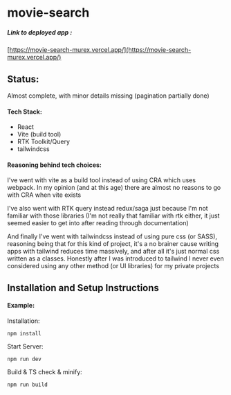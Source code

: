 # movie-search

##### Link to deployed app :
[https://movie-search-murex.vercel.app/](https://movie-search-murex.vercel.app/)

## Status:

Almost complete, with minor details missing (pagination partially done)

#### Tech Stack:

- React
- Vite (build tool)
- RTK Toolkit/Query
- tailwindcss

#### Reasoning behind tech choices:   

I've went with vite as a build tool instead of using CRA which uses webpack. In my opinion (and at this age) there are almost no reasons to go with CRA when vite exists

I've also went with RTK query instead redux/saga just because I'm not familiar with those libraries (I'm not really that familiar with rtk either, it just seemed easier to get into after reading through documentation)

And finally I've went with tailwindcss instead of using pure css (or SASS), reasoning being that for this kind of project, it's a no brainer cause writing apps with tailwind reduces time massively, and after all it's just normal css written as a classes. Honestly after I was introduced to tailwind I never even considered using any other method (or UI libraries) for my private projects

## Installation and Setup Instructions

#### Example:  

Installation:

`npm install`  

Start Server:

`npm run dev`  

Build & TS check & minify:

`npm run build`  
